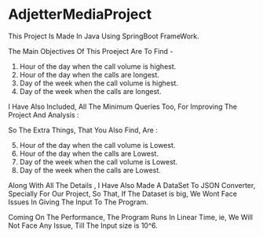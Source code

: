 # AdjetterMediaProject

This Project Is Made In Java Using SpringBoot FrameWork.


The Main Objectives Of This Proeject Are To Find -

1) Hour of the day when the call volume is highest.
2) Hour of the day when the calls are longest.
3) Day of the week when the call volume is highest.
4) Day of the week when the calls are longest.

I Have Also Included, All The Minimum Queries Too, For Improving The Project And Analysis :

So The Extra Things, That You Also Find, Are :

5) Hour of the day when the call volume is Lowest.
6) Hour of the day when the calls are Lowest.
7) Day of the week when the call volume is Lowest.
8) Day of the week when the calls are Lowest.


Along With All The Details , I Have Also Made A DataSet To JSON Converter, Specially For Our Project, So That, If The Dataset is big, We Wont Face Issues In Giving The Input To The Program.


Coming On The Performance, The Program Runs In Linear Time, ie, We Will Not Face Any Issue, Till The Input size is 10^6.


